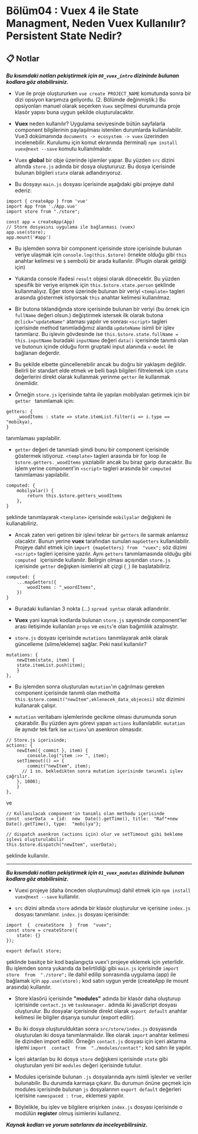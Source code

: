 ﻿# Bölüm04 : Vuex 4 ile State Managment, Neden Vuex Kullanılır? Persistent State Nedir?

## :clipboard: Notlar 

***Bu kısımdaki notları pekiştirmek için `00_vuex_intro` dizininde bulunan kodlara göz atabilirsiniz.***

- Vue ile proje oluştururken `vue create PROJECT_NAME` komutunda sonra bir dizi opsiyon karşımıza geliyordu. (2. Bölümde değinmiştik.) Bu opsiyonları manuel olarak seçerken `Vuex` seçilmesi durumunda proje klasör yapısı buna uygun şekilde oluşturulacaktır.

- **Vuex** neden kullanılır? Uygulama seviyesinde  bütün sayfalarla component bilgilerinin paylaşılması istenilen durumlarda kullanılabilir. Vue3 dokümanında `documents -> ecosystem -> vuex` üzerinden incelenebilir. Kurulumu için komut ekranında (terminal) `npm install vuex@next --save` komutu kullanılmalıdır.

- Vuex **global** bir obje üzerinde işlemler yapar. Bu yüzden `src` dizini altında `store.js` adında bir dosya oluştururuz. Bu dosya içerisinde bulunan bilgileri `state` olarak adlandırıyoruz. 

- Bu dosyayı `main.js` dosyası içerisinde aşağıdaki gibi projeye dahil ederiz:
```
import { createApp } from 'vue'
import App from './App.vue'
import store from "./store";

const app = createApp(App)
// Store dosyasını uygulama ile bağlanması (vuex)
app.use(store);
app.mount('#app')
```

- Bu işlemden sonra bir component içerisinde store içerisinde bulunan veriye ulaşmak için `console.log(this.$store)` örnekte olduğu gibi `this` anahtar kelimesi  ve `$` sembolü bir arada kullanılır. (Plugin olarak geldiği için)

- Yukarıda console ifadesi `result` objesi olarak dönecektir. Bu yüzden spesifik bir veriye erişmek için `this.$store.state.person` şeklinde kullanmalıyız. Eğer store üzerinde bulunan bir veriyi `<template>` tagleri arasında göstermek istiyorsak `this` anahtar kelimesi kullanılmaz.

- Bir butona tıklandığında store içerisinde bulunan bir veriyi (bu örnek için `fullName` değeri olsun.) değiştirmek istersek ilk olarak butona `@click="updateName"` ataması yapılır ve sonrası `<script>` tagleri içerisinde method tanımladığımız alanda `updateName` isimli bir işlev tanımlarız. Bu işlevin gövdesinde ise `this.$store.state.fullName = this.inputName` buradaki `inputName` değeri `data()` içerisinde tanımlı olan ve butonun içinde olduğu form gruptaki input alanında `v-model` ile bağlanan değerdir.

- Bu şekilde elbette güncellenebilir ancak bu doğru bir yaklaşım değildir. Belirli bir standart elde etmek ve belli başlı bilgileri filtrelemek için `state` değerlerini direkt olarak kullanmak yerinme `getter` ile kullanmak önemlidir.

- Örneğin `store.js` içerisinde tahta ile yapılan mobilyaları getirmek için bir `getter ` tanımlamak için:
```
getters: {
	_woodItems : state => state.itemList.filter(i => i.type == "mobikya),
}
```
tanımlaması yapılabilir.

- `getter` değeri de tanımladı şimdi bunu bir component içerisinde göstermek istiyoruz. `<template>` tagleri arasında bir for loop ile `$store.getters._woodItems` yazılabilir ancak bu biraz garip duracaktır. Bu işlem yerine component'in `<script>` tagleri arasında bir `computed` tanımlaması yapılabilir.
```
computed: {
	mobilyalar() {
		return this.$store.getters_woodItems
	},
}
```
şeklinde tanımlayarak `<tenplate>` içerisinde `mobilyalar` değişkeni ile kullanabiliriz.

- Ancak zaten veri getiren bir işlevi tekrar bir `getters` ile sarmak anlamsız olacaktır. Bunun yerine **vuex** tarafından sunulan `mapGetters` kullanılabilir. Projeye dahil etmek için `import {mapGetters} from  "vuex";` söz dizimi `<script>` tagleri içerisine yazılır. Aynı `getters` tanımlamasında olduğu gibi `computed ` içerisinde kullanılır. Belirgin olması açısından `store.js` içerisinde `getter` değişken isimlerini alt çizgi (`_`) ile başlatabiliriz.
```
computed: {
	...mapGetters({
		woodItems : "_woordItems",
	})
}
```
- Buradaki kullanılan 3 nokta (...) `spread syntax` olarak adlandırılır.

- **Vuex** yani kaynak kodlarda bulunan `store.js` sayesinde component'ler arası iletişimde kullanılan `props` ve  `emits`'e olan bağımlılık azalmıştır.

- `store.js` dosyası içerisinde `mutations` tanımlayarak anlık olarak güncelleme (silme/ekleme) sağlar. Peki nasıl kullanılır?
```
mutations: {
	newItem(state, item) {
	state.itemList.push(item);
	}
},
```
- Bu işlemden sonra oluşturulan `mutation`'ın çağrılması gereken component içerisinde tanımlı olan methotta `this.$store.commit("newItem",eklenecek_data_objecesi)` söz dizimini kullanarak çalışır.

- `mutation` veritabanı işlemlerinde gecikme olması durumunda sorun çıkarabilir. Bu yüzden aynı görevi yapan `actions` kullanılabilir. `mutation` ile aynıdır tek fark ise `actions`'un asenkron olmasıdır.

```
// Store.js içerisinde;
actions: {
	newItem({ commit }, item) {
		console.log("item :>> ", item);
	setTimeout(() => {
		commit("newItem", item);
	  // 1 sn. bekledikten sonra mutation içerisinde tanınmlı işlev çağrılır.
	}, 1000);
	}
},
```
ve 
```
// Kullanılacak component'in tanımlı olan methodu içerisinde
const  userData  = {id:  new  Date().getTime(), title:  "Raf"+new  Date().getTime(), type:  "mobilya"};

// dispatch asenkron (actions için) olur ve setTimeout gibi bekleme işlevi oluşturulabilir
this.$store.dispatch("newItem", userData);
```
şeklinde kullanılır.

<hr>

***Bu kısımdaki notları pekiştirmek için `01_vuex_modules` dizininde bulunan kodlara göz atabilirsiniz.***

- Vuexi projeye (daha önceden oluşturulmuş) dahil etmek için `npm install vuex@next --save` kullanılır.

- `src` dizini altında `store` adında bir klasör oluşturulur ve içerisine `index.js` dosyası tanımlanır. `index.js` dosyası içerisinde:
```
import  {  createStore  }  from  "vuex";
const store = createStore({
	state: {}
});

export default store;
```
şeklinde basitçe bir kod başlangıçta vuex'i projeye eklemek için yeterlidir. Bu işlemden sonra yukarıda da belirtildiği gibi `main.js` içerisinde `import  store  from  "./store";` ile dahil edilip sonrasında uygulama (app) ile bağlamak için `app.use(store);` kod satırı uygun yerde (createApp ile mount arasında) kullanılır.

- Store klasörü içerisinde **"modules"** adında bir klasör daha oluşturup içerisinde `contact.js` ve `taskmanager.` adında iki javaScript dosyası oluşturulur. Bu dosyalar içerisinde direkt olarak `export default` anahtar kelimesi ile bilgiler dışarıya sunulur (export edilir). 

- Bu iki dosya oluşturulduktan sonra `src/store/index.js` dosyasında oluşturulan iki dosya tanımlanmalıdır. İlke olarak `import` anahtar kelimesi ile dizinden import edilir. Örneğin `contact.js` dosyası için içeri aktarma işlemi `import  contact  from  "./modules/contact";` kod satırı ile yapılır.

- İçeri aktarılan bu iki dosya `store` değişkeni içerisinde `state` gibi oluşturulan yeni bir `modules` değeri içerisinde tutulur.

- Modules içerisinde bulunan `.js` dosyalarında aynı isimli işlevler ve veriler bulunabilir. Bu durumda karmaşa çıkarır. Bu durumun önüne geçmek için modules içerisinde bulunan `js` dosyalarının `export default` değerleri içerisine `namespaced : true,` eklemesi yapılır.

- Böylelikle, bu işlev ve bilgilere erişirken `index.js` dosyası içerisinde o modülün **register** olmuş isimlerini kullanırız. 

_**Kaynak kodları ve yorum satırlarını da inceleyebilirsiniz.**_
